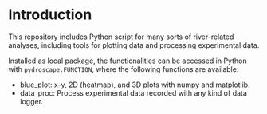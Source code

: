 # Introduction
This repository includes Python script for many sorts of river-related analyses, including tools for plotting data and processing experimental data.

Installed as local package, the functionalities can be accessed in Python with `pydroscape.FUNCTION`, where the following functions are available:

* blue_plot: x-y, 2D (heatmap), and 3D plots with numpy and matplotlib.
* data_proc: Process experimental data recorded with any kind of data logger.
